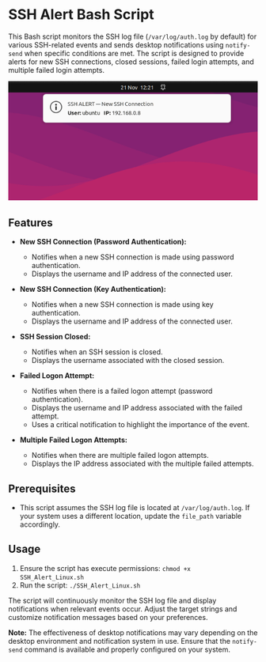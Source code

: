 # SSH Alert Bash Script

This Bash script monitors the SSH log file (`/var/log/auth.log` by default) for various SSH-related events and sends desktop notifications using `notify-send` when specific conditions are met. The script is designed to provide alerts for new SSH connections, closed sessions, failed login attempts, and multiple failed login attempts.

![Alert Screenshot](./Screenshot/SSH_Alert_Screenshot_2.png?raw=true "SSH Alert Screenshot")

## Features

- **New SSH Connection (Password Authentication):**
  - Notifies when a new SSH connection is made using password authentication.
  - Displays the username and IP address of the connected user.

- **New SSH Connection (Key Authentication):**
  - Notifies when a new SSH connection is made using key authentication.
  - Displays the username and IP address of the connected user.

- **SSH Session Closed:**
  - Notifies when an SSH session is closed.
  - Displays the username associated with the closed session.

- **Failed Logon Attempt:**
  - Notifies when there is a failed logon attempt (password authentication).
  - Displays the username and IP address associated with the failed attempt.
  - Uses a critical notification to highlight the importance of the event.

- **Multiple Failed Logon Attempts:**
  - Notifies when there are multiple failed logon attempts.
  - Displays the IP address associated with the multiple failed attempts.

## Prerequisites

- This script assumes the SSH log file is located at `/var/log/auth.log`. If your system uses a different location, update the `file_path` variable accordingly.

## Usage

1. Ensure the script has execute permissions: `chmod +x SSH_Alert_Linux.sh`
2. Run the script: `./SSH_Alert_Linux.sh`

The script will continuously monitor the SSH log file and display notifications when relevant events occur. Adjust the target strings and customize notification messages based on your preferences.

**Note:** The effectiveness of desktop notifications may vary depending on the desktop environment and notification system in use. Ensure that the `notify-send` command is available and properly configured on your system.

